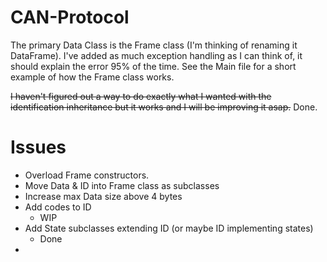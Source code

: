 # CAN-Protocol
The primary Data Class is the Frame class (I'm thinking of renaming it DataFrame).
I've added as much exception handling as I can think of, it should explain the error 95% of the time.
See the Main file for a short example of how the Frame class works.

~~I haven't figured out a way to do exactly what I wanted with the identification inheritance but it works and I will be improving it asap.~~
Done.
# Issues
- Overload Frame constructors.
- Move Data & ID into Frame class as subclasses
- Increase max Data size above 4 bytes
- Add codes to ID
  - WIP
- Add State subclasses extending ID (or maybe ID implementing states)
  - Done
- 